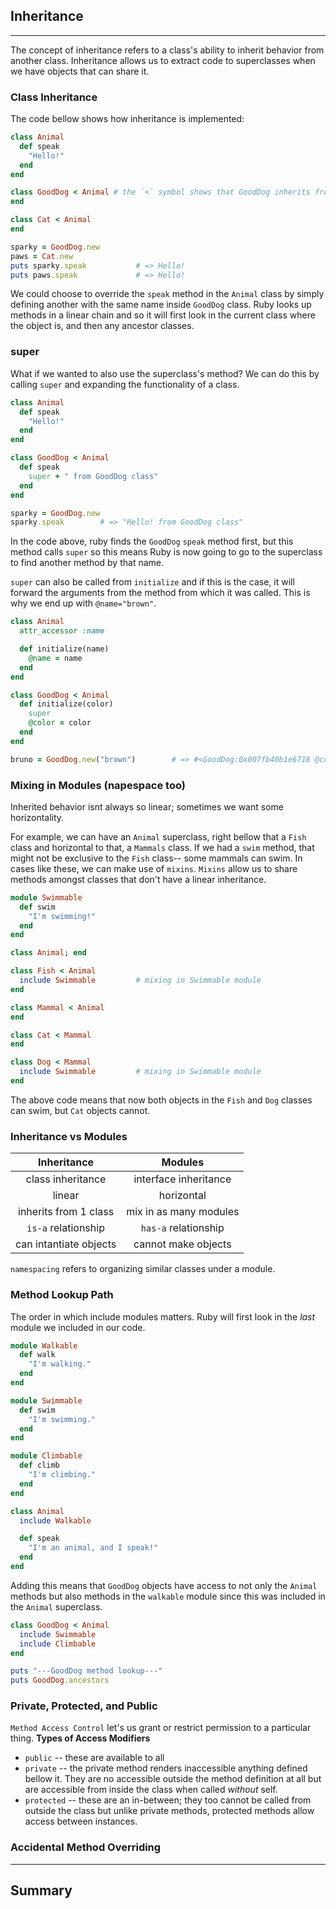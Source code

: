 ## Inheritance
---

The concept of inheritance refers to a class's ability to inherit behavior from another class. Inheritance allows us to extract code to superclasses when we have objects that can share it.


### Class Inheritance
The code bellow shows how inheritance is implemented:
```ruby
class Animal
  def speak
    "Hello!"
  end
end

class GoodDog < Animal # the `<` symbol shows that GoodDog inherits from the Animal class
end

class Cat < Animal
end

sparky = GoodDog.new
paws = Cat.new
puts sparky.speak           # => Hello!
puts paws.speak             # => Hello!
```

We could choose to override the `speak` method in the `Animal` class by simply defining another with the same name inside `GoodDog` class. Ruby looks up methods in a linear chain and so it will first look in the current class where the object is, and then any ancestor classes. 
### super 
What if we wanted to also use the superclass's method? We can do this by calling `super` and expanding the functionality of a class. 
```ruby
class Animal
  def speak
    "Hello!"
  end
end

class GoodDog < Animal
  def speak
    super + " from GoodDog class"
  end
end

sparky = GoodDog.new
sparky.speak        # => "Hello! from GoodDog class"
```
In the code above, ruby finds the `GoodDog` `speak` method first, but this method calls `super` so this means Ruby is now going to go to the superclass to find another method by that name.

`super` can also be called from `initialize` and if this is the case, it will forward the arguments from the method from which it was called. This is why we end up with `@name="brown"`.

```ruby
class Animal
  attr_accessor :name

  def initialize(name)
    @name = name
  end
end

class GoodDog < Animal
  def initialize(color)
    super
    @color = color
  end
end

bruno = GoodDog.new("brown")        # => #<GoodDog:0x007fb40b1e6718 @color="brown", @name="brown">
```


### Mixing in Modules  (napespace too)
Inherited behavior isnt always so linear; sometimes we want some horizontality. 

For example, we can have an `Animal` superclass, right bellow that a `Fish` class and horizontal to that, a `Mammals` class. 
If we had a `swim` method, that might not be exclusive to the `Fish` class-- some mammals can swim. In cases like these, we can make use of `mixins`. `Mixins` allow us to share methods amongst classes that don't have a linear inheritance. 
```ruby
module Swimmable
  def swim
    "I'm swimming!"
  end
end

class Animal; end

class Fish < Animal
  include Swimmable         # mixing in Swimmable module
end

class Mammal < Animal
end

class Cat < Mammal
end

class Dog < Mammal
  include Swimmable         # mixing in Swimmable module
end
```
The above code means that now both  objects in the `Fish` and `Dog` classes can swim, but `Cat` objects cannot. 
### Inheritance vs Modules 
| Inheritance                |          Modules          |
| :------------------------: |:-------------------------:|
| class inheritance          | interface inheritance     |
| linear                     | horizontal                |
| inherits from 1 class      | mix in as many modules    |
| `is-a` relationship        | `has-a` relationship      |
| can intantiate objects     | cannot make objects       |

`namespacing` refers to organizing similar classes under a module. 
### Method Lookup Path 
The order in which include modules matters. Ruby will first look in the _last_ module we included in our code. 
```ruby
module Walkable
  def walk
    "I'm walking."
  end
end

module Swimmable
  def swim
    "I'm swimming."
  end
end

module Climbable
  def climb
    "I'm climbing."
  end
end

class Animal
  include Walkable

  def speak
    "I'm an animal, and I speak!"
  end
end
```
Adding this means that `GoodDog` objects have access to not only the `Animal` methods but also methods in the `walkable` module since this was included in the `Animal` superclass.
```ruby
class GoodDog < Animal
  include Swimmable
  include Climbable
end

puts "---GoodDog method lookup---"
puts GoodDog.ancestors
```


### Private, Protected, and Public 
`Method Access Control` let's us grant or restrict permission to a particular thing.
**Types of Access Modifiers**
- `public` -- these are available to all 
- `private` -- the private method renders inaccessible anything defined bellow it. They are no accessible outside the method definition at all but are accessible from inside the class when called _without_ self. 
- `protected` -- these are an in-between; they too cannot be called from outside the class but unlike private methods, protected methods allow access between instances. 
### Accidental Method Overriding 

---
## Summary 
